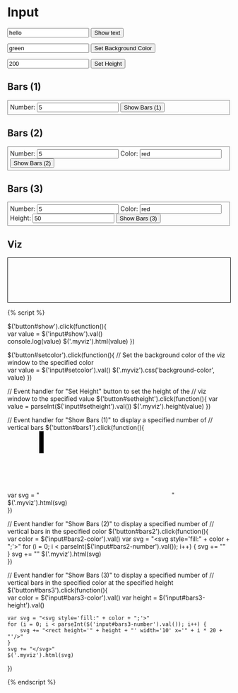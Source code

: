 # Input

<input id="show" type="text" value="hello"/> <button id="show">Show text</button>

<input id="setcolor" type="text" value="green"/> <button id="setcolor">Set Background Color</button>

<input id="setheight" type="text" value="200"/> <button id="setheight">Set Height</button>

## Bars (1)

<div style="border:1px grey solid; padding:5px;">
Number: <input id="bars1-number" type="text" value="5"/>
<button id="bars1">Show Bars (1)</button>
</div>

## Bars (2)

<div style="border:1px grey solid; padding:5px;">
Number: <input id="bars2-number" type="text" value="5"/>
Color:  <input id="bars2-color" type="text" value="red"/>
<button id="bars2">Show Bars (2)</button>
</div>

## Bars (3)

<div style="border:1px grey solid; padding:5px;">
Number: <input id="bars3-number" type="text" value="5"/>
Color:  <input id="bars3-color" type="text" value="red"/>
Height:  <input id="bars3-height" type="text" value="50"/>
<button id="bars3">Show Bars (3)</button>
</div>


## Viz

<div class="myviz" style="width:100%; height:100px; border: 1px black solid;">
</div>


{% script %}

$('button#show').click(function(){    
    var value = $('input#show').val()    
    console.log(value)
    $('.myviz').html(value)
})

$('button#setcolor').click(function(){
    // Set the background color of the viz window to the specified color    
    var value = $('input#setcolor').val() 
    $('.myviz').css('background-color', value)
})

// Event handler for "Set Height" button to set the height of the
// viz window to the specified value
$('button#setheight').click(function(){
    var value = parseInt($('input#setheight').val()) 
    $('.myviz').height(value)
})

// Event handler for "Show Bars (1)" to display a specified number of
// vertical bars
$('button#bars1').click(function(){   
    var svg = "<svg>"
    for (i = 0; i < parseInt($('input#bars1-number').val()); i++) { 
        svg += "<rect height='50' width='10' x='" + i * 20 + "'/>" 
    }
    svg += "</svg>"
    $('.myviz').html(svg)    
})

// Event handler for "Show Bars (2)" to display a specified number of
// vertical bars in the specified color
$('button#bars2').click(function(){   
    var color = $('input#bars2-color').val()
    var svg = "<svg style='fill:" + color + ";'>"
    for (i = 0; i < parseInt($('input#bars2-number').val()); i++) { 
        svg += "<rect height='50' width='10' x='" + i * 20 + "'/>" 
    }
    svg += "</svg>"
    $('.myviz').html(svg)    
})

// Event handler for "Show Bars (3)" to display a specified number of
// vertical bars in the specified color at the specified height
$('button#bars3').click(function(){   
    var color = $('input#bars3-color').val()
    var height = $('input#bars3-height').val()
    
    var svg = "<svg style='fill:" + color + ";'>"
    for (i = 0; i < parseInt($('input#bars3-number').val()); i++) { 
        svg += "<rect height='" + height + "' width='10' x='" + i * 20 + "'/>" 
    }
    svg += "</svg>"
    $('.myviz').html(svg)    
})

{% endscript %}

